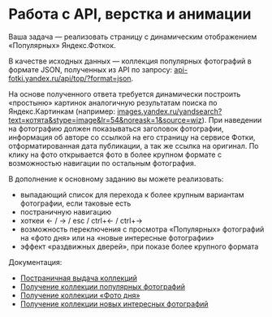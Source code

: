 # Работа с API, верстка и анимации

Ваша задача — реализовать страницу с динамическим отображением «Популярных» Яндекс.Фоткок.

В качестве исходных данных — коллекция популярных фотографий в формате JSON, полученных из API 
по запросу: [api-fotki.yandex.ru/api/top/?format=json](http://api-fotki.yandex.ru/api/top/?format=json).

На основе полученного ответа требуется динамически построить «простыню» картинок аналогичную 
результатам поиска по Яндекс.Картинкам (например: [images.yandex.ru/yandsearch?text=котята&stype=image&lr=54&noreask=1&source=wiz](http://images.yandex.ru/yandsearch?text=котята&stype=image&lr=54&noreask=1&source=wiz)).
При наведении на фотографию должен показываться заголовок фотографии, информация об авторе со ссылкой 
на его страницу на сервисе Фотки, отформатированная дата публикации, а так же ссылка на оригинал.
По клику на фото открывается фото в более крупном формате с возможностью навигации 
по остальным фотография.

В дополнение к основному заданию вы можете реализовать:
* выпадающий список для перехода к более крупным вариантам фотографии, если таковые есть
* постраничную навигацию
* хоткеи ← / → / esc / ctrl+← / ctrl+→
* возможность переключения с просмотра «Популярных» фотографий на «фото дня» или на «новые интересные фотографии»
* эффект «раздвижных дверей», при показе более крупного формата

Документация:
* [Постраничная выдача коллекций](http://api.yandex.ru/fotki/doc/operations-ref/collection-partial-lists.xml)
* [Получение коллекции популярных фотографий](http://api.yandex.ru/fotki/doc/operations-ref/top-photos-get.xml)
* [Получение коллекции «Фото дня»](http://api.yandex.ru/fotki/doc/operations-ref/day-photos-get.xml)
* [Получение коллекции новых интересных фотографий](http://api.yandex.ru/fotki/doc/operations-ref/interesting-photos-get.xml)
